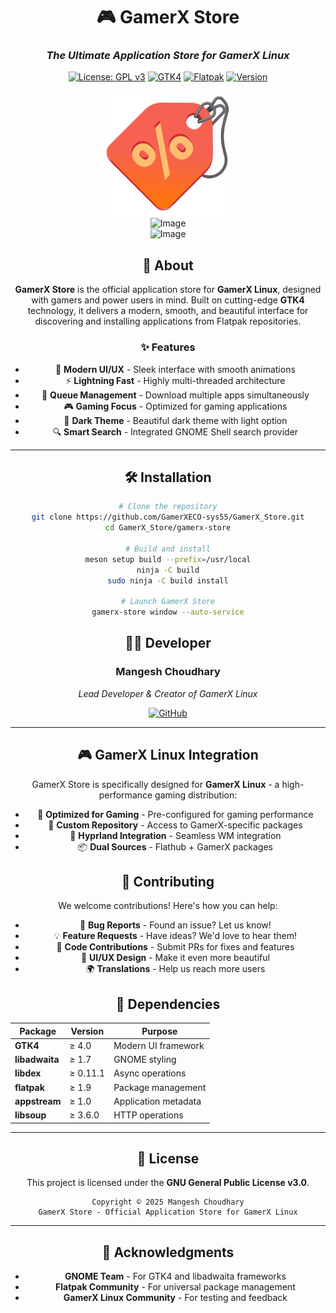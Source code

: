 <div align="center">

# 🎮 GamerX Store

### *The Ultimate Application Store for GamerX Linux*

[![License: GPL v3](https://img.shields.io/badge/License-GPLv3-blue.svg)](https://www.gnu.org/licenses/gpl-3.0)
[![GTK4](https://img.shields.io/badge/GTK-4.0-brightgreen.svg)](https://gtk.org/)
[![Flatpak](https://img.shields.io/badge/Flatpak-Ready-orange.svg)](https://flatpak.org/)
[![Version](https://img.shields.io/badge/Version-0.5.3-informational.svg)](https://github.com/GamerXECO-sys55/GamerX_Store/releases)

<img src="data/icons/hicolor/scalable/apps/io.github.gamerx.GamerXStore.svg" width="200" height="200" alt="GamerX Store Logo" />

</div>

<div align="center">
<img height="512" alt="Image" src="https://github.com/user-attachments/assets/6e2a3f5b-1a92-47ce-89b4-61864a452fd5" />

<div align="center">
<img height="512" alt="Image" src="https://github.com/user-attachments/assets/0a149911-7edb-48c4-84e7-d4e64be80c0d" />
</div>

## 🚀 **About**

**GamerX Store** is the official application store for **GamerX Linux**, designed with gamers and power users in mind. Built on cutting-edge **GTK4** technology, it delivers a modern, smooth, and beautiful interface for discovering and installing applications from Flatpak repositories.

### ✨ **Features**
- 🎯 **Modern UI/UX** - Sleek interface with smooth animations
- ⚡ **Lightning Fast** - Highly multi-threaded architecture  
- 🔄 **Queue Management** - Download multiple apps simultaneously
- 🎮 **Gaming Focus** - Optimized for gaming applications
- 🌙 **Dark Theme** - Beautiful dark theme with light option
- 🔍 **Smart Search** - Integrated GNOME Shell search provider

---

## 🛠️ **Installation**

```bash
# Clone the repository
git clone https://github.com/GamerXECO-sys55/GamerX_Store.git
cd GamerX_Store/gamerx-store

# Build and install
meson setup build --prefix=/usr/local
ninja -C build
sudo ninja -C build install

# Launch GamerX Store
gamerx-store window --auto-service
```

## 👨‍💻 **Developer**

<div align="center">

### **Mangesh Choudhary**
*Lead Developer & Creator of GamerX Linux*

[![GitHub](https://img.shields.io/badge/GitHub-GamerXECO--sys55-181717?style=for-the-badge&logo=github)](https://github.com/GamerXECO-sys55)

</div>

---

## 🎮 **GamerX Linux Integration**

GamerX Store is specifically designed for **GamerX Linux** - a high-performance gaming distribution:
- 🎯 **Optimized for Gaming** - Pre-configured for gaming performance
- 🔧 **Custom Repository** - Access to GamerX-specific packages  
- 🌟 **Hyprland Integration** - Seamless WM integration
- 📦 **Dual Sources** - Flathub + GamerX packages

## 🤝 **Contributing**

We welcome contributions! Here's how you can help:

- 🐛 **Bug Reports** - Found an issue? Let us know!
- 💡 **Feature Requests** - Have ideas? We'd love to hear them!
- 🔧 **Code Contributions** - Submit PRs for fixes and features
- 🎨 **UI/UX Design** - Make it even more beautiful
- 🌍 **Translations** - Help us reach more users

## 🔧 **Dependencies**

| Package | Version | Purpose |
|---------|---------|---------|
| **GTK4** | ≥ 4.0 | Modern UI framework |
| **libadwaita** | ≥ 1.7 | GNOME styling |
| **libdex** | ≥ 0.11.1 | Async operations |
| **flatpak** | ≥ 1.9 | Package management |
| **appstream** | ≥ 1.0 | Application metadata |
| **libsoup** | ≥ 3.6.0 | HTTP operations |

---

## 📄 **License**

This project is licensed under the **GNU General Public License v3.0**.

```
Copyright © 2025 Mangesh Choudhary
GamerX Store - Official Application Store for GamerX Linux
```

---

## 🙏 **Acknowledgments**

- **GNOME Team** - For GTK4 and libadwaita frameworks
- **Flatpak Community** - For universal package management
- **GamerX Linux Community** - For testing and feedback
